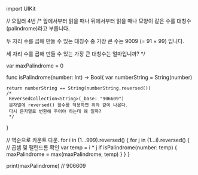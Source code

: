 
import UIKit

// 오일러 4번
/*
 앞에서부터 읽을 때나 뒤에서부터 읽을 때나 모양이 같은 수를 대칭수(palindrome)라고 부릅니다.

 두 자리 수를 곱해 만들 수 있는 대칭수 중 가장 큰 수는 9009 (= 91 × 99) 입니다.

 세 자리 수를 곱해 만들 수 있는 가장 큰 대칭수는 얼마입니까?
 */

var maxPalindrome = 0

func isPalindrome(number: Int) -> Bool{
    var numberString = String(number)

    return numberString == String(numberString.reversed())
    /*
     ReversedCollection<String>(_base: "906609")
     문자열에 reversed() 함수를 적용하면 위와 같이 나온다.
     다시 문자열로 변환해 주어야 하는데 왜 일까?
     */
}

// 역순으로 카운트 다운.
for i in (1...999).reversed() {
    for j in (1...i).reversed() {
        // 곱셈 및 팰린드롬 확인
        var temp = i * j
        if isPalindrome(number: temp) {
            maxPalindrome = max(maxPalindrome, temp)
        }
    }
}

print(maxPalindrome) // 906609
